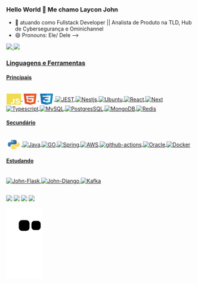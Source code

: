 ### Hello World 👋 Me chamo Laycon John



- 🔭 atuando como Fullstack Developer || Analista de Produto na TLD, Hub de Cybersegurança e Ominichannel
- 😄 Pronouns: Ele/ Dele
-->

<div>
  <a href = "https://github.com/LayconJohn">
  <img height="180em" src = "https://github-readme-stats.vercel.app/api?username=layconjohn&show_icons=true&theme=dark&include_all_commits=true&count_private=true"/>
  <img height="180em" src = "https://github-readme-stats.vercel.app/api/top-langs/?username=layconjohn&layout=compact&langs_count=7&theme=dark"/> 
</div>
  
 ### Linguagens e Ferramentas
 
  #### Principais
<div style="display: inline_block"><br>
  <img align="center" alt="John-Js" height="30" width="40" src="https://raw.githubusercontent.com/devicons/devicon/master/icons/javascript/javascript-plain.svg">
  <img align="center" alt="John-HTML" height="30" width="40" src="https://raw.githubusercontent.com/devicons/devicon/master/icons/html5/html5-original.svg">
  <img align="center" alt="John-CSS" height="30" width="40" src="https://raw.githubusercontent.com/devicons/devicon/master/icons/css3/css3-original.svg">
  <img align="center" alt="JEST" height="30" width="40" src="https://cdn.jsdelivr.net/gh/devicons/devicon@latest/icons/jest/jest-plain.svg" />
  <img align="center" alt="Nestjs" height="30" width="40" src="https://cdn.jsdelivr.net/gh/devicons/devicon@latest/icons/nestjs/nestjs-original.svg" />
  <img align="center" alt="Ubuntu" height="30" width="40" src="https://cdn.jsdelivr.net/gh/devicons/devicon@latest/icons/ubuntu/ubuntu-original-wordmark.svg" />
  <img align="center" alt="React" height="30" width="40" src="https://cdn.jsdelivr.net/gh/devicons/devicon@latest/icons/react/react-original.svg" />
  <img align="center" alt="Next" height="30" width="40" src="https://cdn.jsdelivr.net/gh/devicons/devicon@latest/icons/nextjs/nextjs-original.svg" />
  <img align="center" alt="Typescript" height="30" width="40" src="https://cdn.jsdelivr.net/gh/devicons/devicon@latest/icons/typescript/typescript-original.svg" />
  <img align="center" alt="MySQL" height="30" width="40" src="https://cdn.jsdelivr.net/gh/devicons/devicon@latest/icons/mysql/mysql-original.svg" />
  <img align="center" alt="PostgresSQL" height="30" width="40" src="https://cdn.jsdelivr.net/gh/devicons/devicon@latest/icons/postgresql/postgresql-original-wordmark.svg" />
  <img align="center" alt="MongoDB" height="30" width="40" src="https://cdn.jsdelivr.net/gh/devicons/devicon@latest/icons/mongodb/mongodb-original-wordmark.svg" />
  <img align="center" alt="Redis" height="30" width="40" src="https://cdn.jsdelivr.net/gh/devicons/devicon@latest/icons/redis/redis-original-wordmark.svg" />
</div>

   #### Secundário
<div style="display: inline_block"><br>
    <img align="center" alt="John-Python" height="30" width="40" src="https://raw.githubusercontent.com/devicons/devicon/master/icons/python/python-original.svg">
  <img align="center" alt="Java" height="30" width="40" src="https://cdn.jsdelivr.net/gh/devicons/devicon@latest/icons/java/java-original.svg" />
   <img align="center" alt="GO" height="30" width="40" src="https://cdn.jsdelivr.net/gh/devicons/devicon@latest/icons/go/go-original.svg" />
  <img  align="center" alt="Spring" height="30" width="40" src="https://cdn.jsdelivr.net/gh/devicons/devicon@latest/icons/spring/spring-original.svg" />
  <img align="center" alt="AWS" height="30" width="40" src="https://cdn.jsdelivr.net/gh/devicons/devicon@latest/icons/amazonwebservices/amazonwebservices-original-wordmark.svg" />
  <img align="center" alt="github-actions" height="30" width="40" src="https://cdn.jsdelivr.net/gh/devicons/devicon@latest/icons/githubactions/githubactions-original.svg" />
  <img align="center" alt="Oracle" height="30" width="40" src="https://cdn.jsdelivr.net/gh/devicons/devicon@latest/icons/oracle/oracle-original.svg" />
  <img align="center" alt="Docker" height="30" width="40" src="https://cdn.jsdelivr.net/gh/devicons/devicon@latest/icons/docker/docker-original-wordmark.svg" />


</div>

   #### Estudando
<div style="display: inline_block"><br>
  <img align="center" alt="John-Flask" height="30" width="40" src="https://img.shields.io/badge/Flask-000000?style=for-the-badge&logo=flask&logoColor=white">
  <img align="center" alt="John-Django" height="30" width="40" src="https://img.shields.io/badge/Django-092E20?style=for-the-badge&logo=django&logoColor=green">
  <img align="center" alt="Kafka" height="30" width="40" src="https://cdn.jsdelivr.net/gh/devicons/devicon@latest/icons/apachekafka/apachekafka-original.svg" />

</div>
  
##
  
<div> 
  <a href="https://www.instagram.com/layconjohn/" target="_blank"><img src="https://img.shields.io/badge/-Instagram-%23E4405F?style=for-the-badge&logo=instagram&logoColor=white" target="_blank"></a>
 <a href="" target="_blank"><img src="https://img.shields.io/badge/Discord-7289DA?style=for-the-badge&logo=discord&logoColor=white" target="_blank"></a> 
  <a href = "mailto:layconjohn@gmail.com"><img src="https://img.shields.io/badge/-Gmail-%23333?style=for-the-badge&logo=gmail&logoColor=white" target="_blank"></a>
  <a href="https://www.linkedin.com/in/laycon-john-s-0b5a93114/" target="_blank"><img src="https://img.shields.io/badge/-LinkedIn-%230077B5?style=for-the-badge&logo=linkedin&logoColor=white" target="_blank"></a> 
  
   ![Snake animation](https://github.com/rafaballerini/rafaballerini/blob/output/github-contribution-grid-snake.svg)
 
</div>
 
